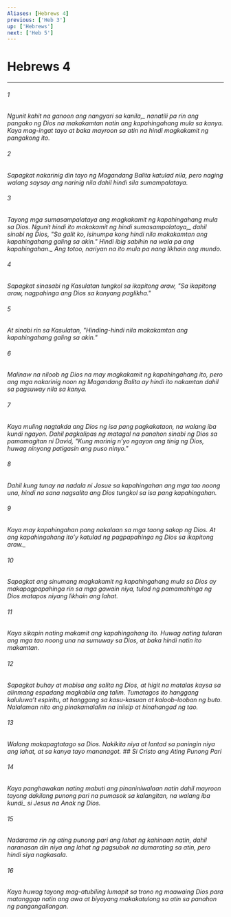 ```yaml
---
Aliases: [Hebrews 4]
previous: ['Heb 3']
up: ['Hebrews']
next: ['Heb 5']
---
```

# Hebrews 4

***






















###### 1 










<i class="trans-change">Ngunit kahit na ganoon ang nangyari sa kanila,_ nanatili pa rin ang pangako ng Dios na makakamtan natin ang kapahingahang mula sa kanya. Kaya mag-ingat tayo at baka mayroon sa atin na hindi magkakamit ng pangakong ito. 





















###### 2 










Sapagkat nakarinig din tayo ng Magandang Balita katulad nila, pero naging walang saysay ang narinig nila dahil hindi sila sumampalataya. 





















###### 3 










Tayong mga sumasampalataya ang magkakamit ng kapahingahang mula sa Dios. <i class="trans-change">Ngunit hindi ito makakamit ng hindi sumasampalataya,_ dahil sinabi ng Dios, "Sa galit ko, isinumpa kong hindi nila makakamtan ang kapahingahang galing sa akin." <i class="trans-change">Hindi ibig sabihin na wala pa ang kapahingahan._ Ang totoo, nariyan na ito mula pa nang likhain ang mundo. 





















###### 4 










Sapagkat sinasabi ng Kasulatan tungkol sa ikapitong araw, "Sa ikapitong araw, nagpahinga ang Dios sa kanyang paglikha." 





















###### 5 










At sinabi rin sa Kasulatan, "Hinding-hindi nila makakamtan ang kapahingahang galing sa akin." 





















###### 6 










Malinaw na niloob ng Dios na may magkakamit ng kapahingahang ito, pero ang mga nakarinig noon ng Magandang Balita ay hindi ito nakamtan dahil sa pagsuway nila sa kanya. 





















###### 7 










Kaya muling nagtakda ang Dios ng isa pang pagkakataon, na walang iba kundi ngayon. Dahil pagkalipas ng matagal na panahon sinabi ng Dios sa pamamagitan ni David, "Kung marinig nʼyo ngayon ang tinig ng Dios, huwag ninyong patigasin ang puso ninyo." 





















###### 8 










Dahil kung tunay na nadala ni Josue sa kapahingahan ang mga tao noong una, hindi na sana nagsalita ang Dios tungkol sa isa pang kapahingahan. 





















###### 9 










Kaya may kapahingahan pang nakalaan sa mga taong sakop ng Dios. <i class="trans-change">At ang kapahingahang itoʼy katulad ng pagpapahinga ng Dios sa ikapitong araw._ 





















###### 10 










Sapagkat ang sinumang magkakamit ng kapahingahang mula sa Dios ay makapagpapahinga rin sa mga gawain niya, tulad ng pamamahinga ng Dios matapos niyang likhain ang lahat. 





















###### 11 










Kaya sikapin nating makamit ang kapahingahang ito. Huwag nating tularan ang mga tao noong una na sumuway sa Dios, at baka hindi natin ito makamtan. 





















###### 12 










Sapagkat buhay at mabisa ang salita ng Dios, at higit na matalas kaysa sa alinmang espadang magkabila ang talim. Tumatagos ito hanggang kaluluwaʼt espiritu, at hanggang sa kasu-kasuan at kaloob-looban ng buto. Nalalaman nito ang pinakamalalim na iniisip at hinahangad ng tao. 





















###### 13 










Walang makapagtatago sa Dios. Nakikita niya at lantad sa paningin niya ang lahat, at sa kanya tayo mananagot. ## Si Cristo ang Ating Punong Pari 





















###### 14 










Kaya panghawakan nating mabuti ang pinaniniwalaan natin dahil mayroon tayong dakilang punong pari na pumasok sa kalangitan, <i class="trans-change">na walang iba kundi_ si Jesus na Anak ng Dios. 





















###### 15 










Nadarama rin ng ating punong pari ang lahat ng kahinaan natin, dahil naranasan din niya ang lahat ng pagsubok na dumarating sa atin, pero hindi siya nagkasala. 





















###### 16 










Kaya huwag tayong mag-atubiling lumapit sa trono ng maawaing Dios para matanggap natin ang awa at biyayang makakatulong sa atin sa panahon ng pangangailangan.

